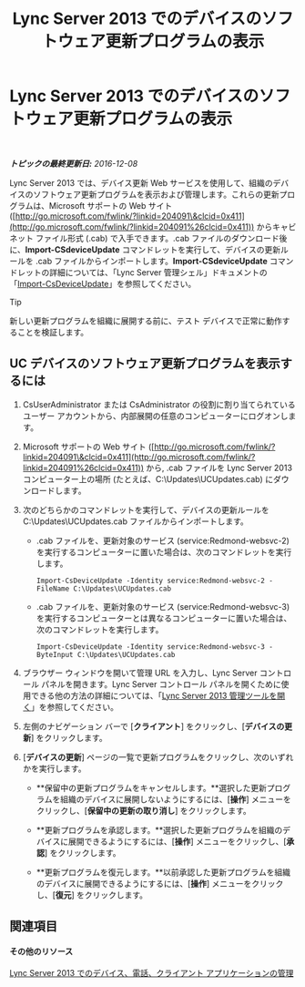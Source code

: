 ﻿---
title: Lync Server 2013 でのデバイスのソフトウェア更新プログラムの表示
TOCTitle: Lync Server 2013 でのデバイスのソフトウェア更新プログラムの表示
ms:assetid: d2cca12b-ed43-4e1f-90ab-d14bca8b482c
ms:mtpsurl: https://technet.microsoft.com/ja-jp/library/Gg182592(v=OCS.15)
ms:contentKeyID: 48273657
ms.date: 12/10/2016
mtps_version: v=OCS.15
ms.translationtype: HT
---

# Lync Server 2013 でのデバイスのソフトウェア更新プログラムの表示

 

_**トピックの最終更新日:** 2016-12-08_

Lync Server 2013 では、デバイス更新 Web サービスを使用して、組織のデバイスのソフトウェア更新プログラムを表示および管理します。これらの更新プログラムは、Microsoft サポートの Web サイト ([http://go.microsoft.com/fwlink/?linkid=204091\&clcid=0x411](http://go.microsoft.com/fwlink/?linkid=204091%26clcid=0x411)) からキャビネット ファイル形式 (.cab) で入手できます。.cab ファイルのダウンロード後に、**Import-CSdeviceUpdate** コマンドレットを実行して、デバイスの更新ルールを .cab ファイルからインポートします。**Import-CSdeviceUpdate** コマンドレットの詳細については、「Lync Server 管理シェル」ドキュメントの「[Import-CsDeviceUpdate](import-csdeviceupdate.md)」を参照してください。


> [!TIP]
> 新しい更新プログラムを組織に展開する前に、テスト デバイスで正常に動作することを検証します。



## UC デバイスのソフトウェア更新プログラムを表示するには

1.  CsUserAdministrator または CsAdministrator の役割に割り当てられているユーザー アカウントから、内部展開の任意のコンピューターにログオンします。

2.  Microsoft サポートの Web サイト ([http://go.microsoft.com/fwlink/?linkid=204091\&clcid=0x411](http://go.microsoft.com/fwlink/?linkid=204091%26clcid=0x411)) から, .cab ファイルを Lync Server 2013 コンピューター上の場所 (たとえば、C:\\Updates\\UCUpdates.cab) にダウンロードします。

3.  次のどちらかのコマンドレットを実行して、デバイスの更新ルールを C:\\Updates\\UCUpdates.cab ファイルからインポートします。
    
      - .cab ファイルを、更新対象のサービス (service:Redmond-websvc-2) を実行するコンピューターに置いた場合は、次のコマンドレットを実行します。
        
            Import-CsDeviceUpdate -Identity service:Redmond-websvc-2 -FileName C:\Updates\UCUpdates.cab
    
      - .cab ファイルを、更新対象のサービス (service:Redmond-websvc-3) を実行するコンピューターとは異なるコンピューターに置いた場合は、次のコマンドレットを実行します。
        
            Import-CsDeviceUpdate -Identity service:Redmond-websvc-3 -ByteInput C:\Updates\UCUpdates.cab

4.  ブラウザー ウィンドウを開いて管理 URL を入力し、Lync Server コントロール パネルを開きます。Lync Server コントロール パネルを開くために使用できる他の方法の詳細については、「[Lync Server 2013 管理ツールを開く](lync-server-2013-open-lync-server-administrative-tools.md)」を参照してください。

5.  左側のナビゲーション バーで \[**クライアント**\] をクリックし、\[**デバイスの更新**\] をクリックします。

6.  \[**デバイスの更新**\] ページの一覧で更新プログラムをクリックし、次のいずれかを実行します。
    
      - **保留中の更新プログラムをキャンセルします。**選択した更新プログラムを組織のデバイスに展開しないようにするには、\[**操作**\] メニューをクリックし、\[**保留中の更新の取り消し**\] をクリックします。
    
      - **更新プログラムを承認します。**選択した更新プログラムを組織のデバイスに展開できるようにするには、\[**操作**\] メニューをクリックし、\[**承認**\] をクリックします。
    
      - **更新プログラムを復元します。**以前承認した更新プログラムを組織のデバイスに展開できるようにするには、\[**操作**\] メニューをクリックし、\[**復元**\] をクリックします。

## 関連項目

#### その他のリソース

[Lync Server 2013 でのデバイス、電話、クライアント アプリケーションの管理](lync-server-2013-managing-devices-phones-and-client-applications.md)

